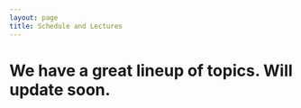```yaml
---
layout: page
title: Schedule and Lectures
---
```


# We have a great lineup of topics. Will update soon. 